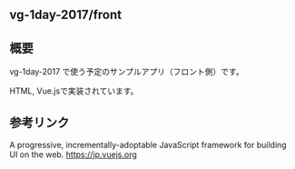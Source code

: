 vg-1day-2017/front
---

## 概要

vg-1day-2017 で使う予定のサンプルアプリ（フロント側）です。

HTML, Vue.jsで実装されています。

## 参考リンク

A progressive, incrementally-adoptable JavaScript framework for building UI on the web.
https://jp.vuejs.org
